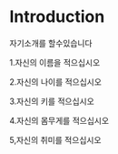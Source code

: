 # Introduction
자기소개를 할수있습니다


 1.자신의 이름을 적으십시오

 2.자신의 나이를 적으십시오

 3.자신의 키를 적으십시오

 4.자신의 몸무게를 적으십시오

 5,자신의 취미를 적으십시오
